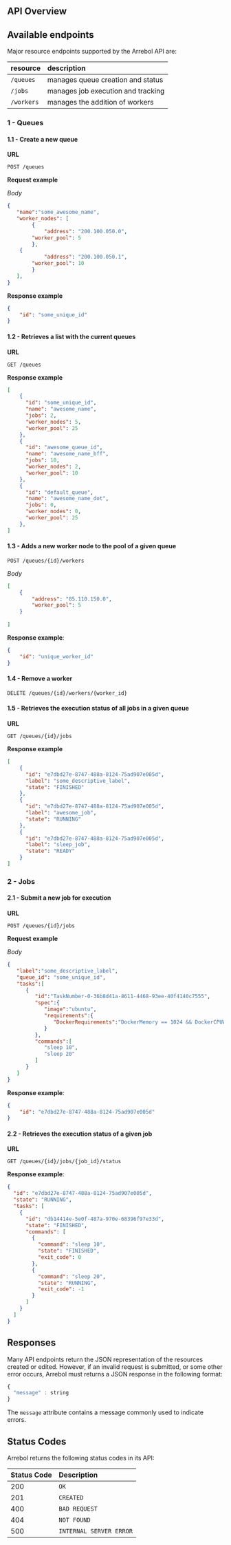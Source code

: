 ## API Overview

## Available endpoints
Major resource endpoints supported by the Arrebol API are:

| resource      | description                       |
|:--------------|:----------------------------------|
| `/queues`    | manages queue creation and status
| `/jobs`      | manages job execution and tracking
| `/workers`   | manages the addition of workers |

### 1 - Queues

#### 1.1 - Create a new queue

**URL**
```http
POST /queues
```

**Request example**

*Body*
```json
{
   "name":"some_awesome_name",
   "worker_nodes": [
       	{
       	    "address": "200.100.050.0",
	    "worker_pool": 5
    	},
	{
       	    "address": "200.100.050.1",
	    "worker_pool": 10
    	}
   ],   
}
```

**Response example**
```json
{
	"id": "some_unique_id"
}
```

#### 1.2 - Retrieves a list with the current queues

**URL**

```http
GET /queues
```

**Response example**
```json
[
    {
      "id": "some_unique_id",
      "name": "awesome_name",
      "jobs": 2,
      "worker_nodes": 5,
      "worker_pool": 25
    },
    {
      "id": "awesome_queue_id",
      "name": "awesome_name_bff",
      "jobs": 10,
      "worker_nodes": 2,
      "worker_pool": 10
    },
    {
      "id": "default_queue",
      "name": "awesome_name_dot",
      "jobs": 0,
      "worker_nodes": 0,
      "worker_pool": 25      
    },
]
```

#### 1.3 - Adds a new worker node to the pool of a given queue 

```http
POST /queues/{id}/workers
```

*Body*
```json
[
   	{
   	    "address": "85.110.150.0",   	    
	    "worker_pool": 5
	}
	
]
```
**Response example**:

```json
{
	"id": "unique_worker_id"
}
```

#### 1.4 - Remove a worker

```http
DELETE /queues/{id}/workers/{worker_id}
```

#### 1.5 - Retrieves the execution status of all jobs in a given queue

**URL**

```http
GET /queues/{id}/jobs
```

**Response example**
```json
[
    {
      "id": "e7dbd27e-8747-488a-8124-75ad907e005d",
      "label": "some_descriptive_label",
      "state": "FINISHED"
    },
    {
      "id": "e7dbd27e-8747-488a-8124-75ad907e005d",
      "label": "awesome_job",
      "state": "RUNNING"
    },
    {
      "id": "e7dbd27e-8747-488a-8124-75ad907e005d",
      "label": "sleep_job",
      "state": "READY"
    }
]
```

### 2 - Jobs

#### 2.1 - Submit a new job for execution
**URL**

```http
POST /queues/{id}/jobs
```

**Request example**

*Body*

```json
{
   "label":"some_descriptive_label",
   "queue_id": "some_unique_id",
   "tasks":[
      {
         "id":"TaskNumber-0-36b8d41a-8611-4468-93ee-40f4140c7555",
         "spec":{
            "image":"ubuntu",
            "requirements":{
               "DockerRequirements":"DockerMemory == 1024 && DockerCPUWeight == 512"
            }
         },
         "commands":[
            "sleep 10",
            "sleep 20"
         ]         
      }
   ]
}
```

**Response example**:

```json
{
	"id": "e7dbd27e-8747-488a-8124-75ad907e005d"
}
```
#### 2.2 - Retrieves the execution status of a given job

**URL**
```http
GET /queues/{id}/jobs/{job_id}/status
```

**Response example**:
```json
{
  "id": "e7dbd27e-8747-488a-8124-75ad907e005d",  
  "state": "RUNNING",  
  "tasks": [
    {
      "id": "db14414e-5e0f-487a-970e-68396f97e33d",
      "state": "FINISHED",            
      "commands": [
        {
          "command": "sleep 10",
          "state": "FINISHED",
          "exit_code": 0
        },
        {
          "command": "sleep 20",
          "state": "RUNNING",
          "exit_code": -1
        }
      ]
    }
  ]
}
```
## Responses

Many API endpoints return the JSON representation of the resources created or edited. However, if an invalid request is submitted, or some other error occurs, Arrebol must returns a JSON response in the following format:

```javascript
{
  "message" : string  
}
```

The `message` attribute contains a message commonly used to indicate errors.


## Status Codes

Arrebol returns the following status codes in its API:

| Status Code | Description |
| :--- | :--- |
| 200 | `OK` |
| 201 | `CREATED` |
| 400 | `BAD REQUEST` |
| 404 | `NOT FOUND` |
| 500 | `INTERNAL SERVER ERROR` |
